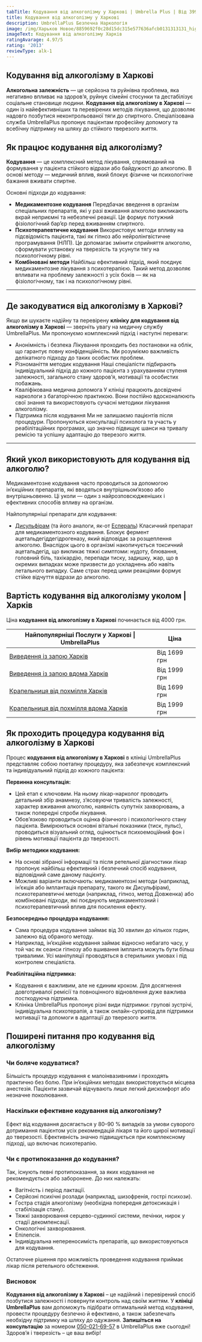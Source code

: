 ```yaml
---
tabTitle: Кодування від алкоголізму у Харкові | Umbrella Plus | Від 3999 грн
title: Кодування від алкоголізму у Харкові
description: UmbrellaPlus Безпечна Наркологія
image: /img/Харьков Новое/8859692f0c28d15dc315e577636afcb0131313131_high.jpg
imageText: Кодування від алкоголізму Харків
ratingAvarage: 4.97/5
rating: '2013'
reviewType: alk-1
---
```


## Кодування від алкоголізму в Харкові

**Алкогольна залежність** — це серйозна та руйнівна проблема, яка негативно впливає на здоров’я, руйнує сімейні стосунки та дестабілізує соціальне становище людини.
**Кодування від алкоголізму в Харкові** — один із найефективніших та перевірених методів лікування, що дозволяє надовго позбутися неконтрольованої тяги до спиртного.
Спеціалізована служба UmbrellaPlus пропонує пацієнтам професійну допомогу та всебічну підтримку на шляху до стійкого тверезого життя.

## Як працює кодування від алкоголізму?

**Кодування** — це комплексний метод лікування, спрямований на формування у пацієнта стійкого відрази або байдужості до алкоголю.
В основі методу — медичний вплив, який блокує фізичне чи психологічне бажання вживати спиртне.

Основні підходи до кодування:

* **Медикаментозне кодування**
  Передбачає введення в організм спеціальних препаратів, які у разі вживання алкоголю викликають вкрай неприємні та небезпечні реакції. Це формує потужний фізіологічний бар’єр перед вживанням спиртного.
* **Психотерапевтичне кодування**
  Використовує методи впливу на підсвідомість пацієнта, такі як гіпноз або нейролінгвістичне програмування (НЛП). Це допомагає змінити сприйняття алкоголю, сформувати установку на тверезість та усунути тягу на психологічному рівні.
* **Комбіновані методи**
  Найбільш ефективний підхід, який поєднує медикаментозне лікування з психотерапією. Такий метод дозволяє впливати на проблему залежності з усіх боків — як на фізіологічному, так і на психологічному рівні.

***

## Де закодуватися від алкоголізму в Харкові?

Якщо ви шукаєте надійну та перевірену **клініку для кодування від алкоголізму в Харкові** — зверніть увагу на медичну службу UmbrellaPlus.
Ми пропонуємо комплексний підхід і наступні переваги:

* Анонімність і безпека
  Лікування проходить без постановки на облік, що гарантує повну конфіденційність. Ми розуміємо важливість делікатного підходу до таких особистих проблем.
* Різноманіття методик кодування
  Наші спеціалісти підбирають індивідуальний підхід до кожного пацієнта з урахуванням ступеня залежності, загального стану здоров’я, мотивації та особистих побажань.
* Кваліфікована медична допомога
  У клініці працюють досвідчені наркологи з багаторічною практикою. Вони постійно вдосконалюють свої знання та використовують сучасні методики лікування алкоголізму.
* Підтримка після кодування
  Ми не залишаємо пацієнтів після процедури. Пропонуються консультації психолога та участь у реабілітаційних програмах, що значно підвищує шанси на тривалу ремісію та успішну адаптацію до тверезого життя.

***

## Який укол використовують для кодування від алкоголю?

Медикаментозне кодування часто проводиться за допомогою ін’єкційних препаратів, які вводяться внутрішньом’язово або внутрішньовенно.
Ці уколи — один з найрозповсюдженіших і ефективних способів впливу на організм.

Найпопулярніші препарати для кодування:

* [Дисульфірам](https://umbrella-plus.com.ua/uk/kharkiv/kodirovka-ot-alkogolia-disulfiram-kharkiv-ua/) (та його аналоги, як-от [Еспераль](https://umbrella-plus.com.ua/uk/kharkiv/kodirovka-ot-alkogolizma-espiarl-kharkiv-ua/))
  Класичний препарат для медикаментозного кодування. Блокує фермент ацетальдегіддегідрогеназу, який відповідає за розщеплення алкоголю.
  Внаслідок цього в організмі накопичується токсичний ацетальдегід, що викликає тяжкі симптоми: нудоту, блювання, головний біль, тахікардію, перепади тиску, задишку, жар, що в окремих випадках може призвести до ускладнень або навіть летального випадку. Саме страх перед цими реакціями формує стійке відчуття відрази до алкоголю.

## Вартість кодування від алкоголізму уколом | Харків

Ціна **кодування від алкоголізму в Харкові** починається від 4000 грн.

| Найпопулярніші Послуги у Харкові \| UmbrellaPlus                                                                           | Ціна         |
| -------------------------------------------------------------------------------------------------------------------------- | ------------ |
| [Виведення із запою Харків](https://umbrella-plus.com.ua/uk/kharkiv/vivod-iz-zapoia-kharkiv-ua/)                           | Від 1699 грн |
| [Виведення із запою вдома Харків](https://umbrella-plus.com.ua/uk/kharkiv/vivod-iz-zapoia-na-domy-kharkiv-ua/)             | Від 1999 грн |
| [Крапельниця від похмілля Харків](https://umbrella-plus.com.ua/uk/kharkiv/kapelnica_ot_alkogola_kharkiv-ua/)               | Від 1699 грн |
| [Крапельниця від похмілля вдома Харків](https://umbrella-plus.com.ua/uk/kharkiv/kapelnica_ot_alkogola_na_domy_kharkiv_ua/) | Від 1999 грн |

## Як проходить процедура кодування від алкоголізму в Харкові

Процес **кодування від алкоголізму в Харкові** в клініці UmbrellaPlus представляє собою поетапну процедуру, яка забезпечує комплексний та індивідуальний підхід до кожного пацієнта:

**Первинна консультація:**

* Цей етап є ключовим. На ньому лікар-нарколог проводить детальний збір анамнезу, з’ясовуючи тривалість залежності, характер вживання алкоголю, наявність супутніх захворювань, а також попередні спроби лікування.
* Обов’язково проводиться оцінка фізичного і психологічного стану пацієнта. Вимірюються основні вітальні показники (тиск, пульс), проводиться візуальний огляд, оцінюється психоемоційний фон і рівень мотивації пацієнта до тверезості.

**Вибір методики кодування:**

* На основі зібраної інформації та після ретельної діагностики лікар пропонує найбільш ефективний і безпечний спосіб кодування, відповідний саме даному пацієнту.
* Можливі варіанти включають: медикаментозні методи (наприклад, ін’єкція або імплантація препарату, такого як Дисульфірам), психотерапевтичні методи (наприклад, гіпноз, метод Довженка) або комбіновані підходи, які поєднують медикаментозний і психотерапевтичний вплив для посилення ефекту.

**Безпосередньо процедура кодування:**

* Сама процедура кодування займає від 30 хвилин до кількох годин, залежно від обраного методу.
* Наприклад, ін’єкційне кодування займає відносно небагато часу, у той час як сеанси гіпнозу або вшивання імпланта можуть бути більш тривалими. Усі маніпуляції проводяться в стерильних умовах і під контролем спеціаліста.

**Реабілітаційна підтримка:**

* Кодування є важливим, але не єдиним кроком. Для досягнення довготривалої ремісії та повноцінного відновлення дуже важлива посткодуюча підтримка.
* Клініка UmbrellaPlus пропонує різні види підтримки: групові зустрічі, індивідуальна психотерапія, а також онлайн-супровід для підтримки мотивації та допомоги в адаптації до тверезого життя.

## Поширені питання про кодування від алкоголізму

### Чи боляче кодуватися?

Більшість процедур кодування є малоінвазивними і проходять практично без болю. При ін’єкційних методах використовується місцева анестезія. Пацієнти зазвичай відчувають лише легкий дискомфорт або незначне поколювання.

### Наскільки ефективне кодування від алкоголізму?

Ефект від кодування досягається у 80–90 % випадків за умови суворого дотримання пацієнтом усіх рекомендацій лікаря та його щирої мотивації до тверезості. Ефективність значно підвищується при комплексному підході, що включає психотерапію.

### Чи є протипоказання до кодування?

Так, існують певні протипоказання, за яких кодування не рекомендується або заборонене. До них належать:

* Вагітність і період лактації.
* Серйозні психічні розлади (наприклад, шизофренія, гострі психози).
* Гостра стадія алкоголізму (необхідна попередня детоксикація і стабілізація стану).
* Тяжкі захворювання серцево-судинної системи, печінки, нирок у стадії декомпенсації.
* Онкологічні захворювання.
* Епілепсія.
* Індивідуальна непереносимість препаратів, що використовуються для кодування.

Остаточне рішення про можливість проведення кодування приймає лікар після ретельного обстеження.

### Висновок

**Кодування від алкоголізму в Харкові** – це надійний і перевірений спосіб позбутися залежності і повернути контроль над своїм життям. У **клініці UmbrellaPlus** вам допоможуть підібрати оптимальний метод кодування, провести процедуру безпечно й ефективно, а також забезпечать необхідну підтримку на шляху до одужання.
**Запишіться на консультацію** за номером [050-021-69-57](tel:0500216957) в UmbrellaPlus вже сьогодні! Здоров’я і тверезість – це ваш вибір!
